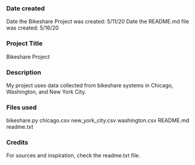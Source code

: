 ### Date created
Date the Bikeshare Project was created: 5/11/20
Date the README.md file was created: 5/16/20

### Project Title
Bikeshare Project

### Description
My project uses data collected from bikeshare systems in Chicago, Washington, and New York City.  


### Files used
bikeshare.py
chicago.csv
new_york_city.csv
washington.csv
README.md
readme.txt


### Credits
For sources and inspiration, check the readme.txt file.
